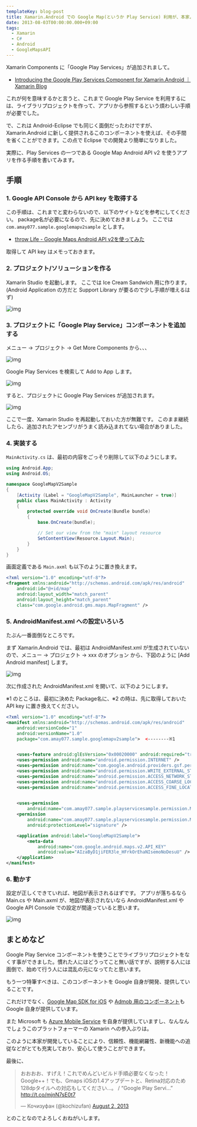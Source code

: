 ```yaml
---
templateKey: blog-post
title: Xamarin.Android での Google Map(というか Play Service) 利用が、本家より簡単になった件
date: 2013-08-03T00:00:00.000+09:00
tags:
  - Xamarin
  - C#
  - Android
  - GoogleMapsAPI
---
```

Xamarin Components に「Google Play Services」が追加されまして。
<!--more-->
* [Introducing the Google Play Services Component for Xamarin.Android ｜ Xamarin Blog](http://blog.xamarin.com/introducing-the-google-play-services-component-for-xamarin-android/)

これが何を意味するかと言うと、これまで Google Play Service を利用するには、ライブラリプロジェクトを作って、アプリから参照するという煩わしい手順が必要でした。

で、これは Android-Eclipse でも同じく面倒だったわけですが、Xamarin.Android  に新しく提供されるこのコンポーネントを使えば、その手間を省くことができます。この点で Eclipse での開発より簡単になりました。

実際に、Play Services の一つである Google Map Android API v2 を使うアプリを作る手順を書いてみます。

## 手順

### 1. Google API Console から API key を取得する

この手順は、これまでと変わらないので、以下のサイトなどを参考にしてください。
package名が必要になるので、先に決めておきましょう。
ここでは ``com.amay077.sample.googlemapv2sample`` とします。

* [throw Life - Google Maps Android API v2を使ってみた](http://www.adamrocker.com/blog/334/google-maps-android-api-v2.html)

取得して API key はメモっておきます。

### 2. プロジェクト/ソリューションを作る

Xamarin Studio を起動します。
ここでは Ice Cream Sandwich 用に作ります。(Android Application の方だと Support Library が要るので少し手順が増えるはず)

![img](/img/posts/gmapv2_from_xamarin_component_01.png)

### 3. プロジェクトに「Google Play Service」コンポーネントを追加する

メニュー → プロジェクト → Get More Components から、、、

![img](/img/posts/gmapv2_from_xamarin_component_03.png)

Google Play Services を検索して Add to App します。

![img](/img/posts/gmapv2_from_xamarin_component_04.png)

すると、プロジェクトに Google Play Services が追加されます。

![img](/img/posts/gmapv2_from_xamarin_component_05.png)

ここで一度、Xamarin Studio を再起動しておいた方が無難です。
このまま継続したら、追加されたアセンブリがうまく読み込まれてない場合がありました。

### 4. 実装する

``MainActivity.cs`` は、最初の内容をごっそり削除して以下のようにします。

```csharp MainActivity.cs
using Android.App;
using Android.OS;

namespace GoogleMapV2Sample
{
    [Activity (Label = "GoogleMapV2Sample", MainLauncher = true)]
    public class MainActivity : Activity
    {
        protected override void OnCreate(Bundle bundle)
        {
            base.OnCreate(bundle);

            // Set our view from the "main" layout resource
            SetContentView(Resource.Layout.Main);
        }
    }
}
```

画面定義である ``Main.axml`` も以下のように置き換えます。

```xml Resources/layout/Main.axml
<?xml version="1.0" encoding="utf-8"?>
<fragment xmlns:android="http://schemas.android.com/apk/res/android"
    android:id="@+id/map"
    android:layout_width="match_parent"
    android:layout_height="match_parent"
    class="com.google.android.gms.maps.MapFragment" />
```

### 5. AndroidManifest.xml への設定いろいろ

たぶん一番面倒なところです。

まず Xamarin.Android では、最初は AndroidManifest.xml が生成されていないので、メニュー → プロジェクト → xxx のオプション から、下図のように [Add Android manifest] します。

![img](/img/posts/gmapv2_from_xamarin_component_06.png)

次に作成された AndroidManifest.xml を開いて、以下のようにします。

※1 のところは、最初に決めた Package名に、※2 の時は、先に取得しておいた API key に置き換えてください。

```xml Properties/AndroidManifest.xml
<?xml version="1.0" encoding="utf-8"?>
<manifest xmlns:android="http://schemas.android.com/apk/res/android" 
	android:versionCode="1" 
	android:versionName="1.0" 
	package="com.amay077.sample.googlemapv2sample">  <--------※1


	<uses-feature android:glEsVersion="0x00020000" android:required="true" />
	<uses-permission android:name="android.permission.INTERNET" />
	<uses-permission android:name="com.google.android.providers.gsf.permission.READ_GSERVICES" />
	<uses-permission android:name="android.permission.WRITE_EXTERNAL_STORAGE" />
	<uses-permission android:name="android.permission.ACCESS_NETWORK_STATE" />
	<uses-permission android:name="android.permission.ACCESS_COARSE_LOCATION" />
	<uses-permission android:name="android.permission.ACCESS_FINE_LOCATION" />

   
	<uses-permission 
		android:name="com.amay077.sample.playservicesample.permission.MAPS_RECEIVE" />   <--------※1
	<permission 
		android:name="com.amay077.sample.playservicesample.permission.MAPS_RECEIVE"   <--------※1
		android:protectionLevel="signature" />

	<application android:label="GoogleMapV2Sample">
		<meta-data 
			android:name="com.google.android.maps.v2.API_KEY" 
			android:value="AIzaByD1jiFER3le_HFrkOrEhaNIsemoNoDesuU" />  <--------※2
	</application>
</manifest>
```

### 6. 動かす

設定が正しくできていれば、地図が表示されるはずです。
アプリが落ちるなら Main.cs や Main.axml が、地図が表示されないなら AndroidManifest.xml や Google API Console での設定が間違っていると思います。

![img](/img/posts/gmapv2_from_xamarin_component_07.png)


## まとめなど

Google Play Service コンポーネントを使うことでライブラリプロジェクトをなくす事ができました。慣れた人にはどうってこと無い話ですが、説明する人には面倒で、始めて行う人には混乱の元になってたと思います。

もう一つ特筆すべきは、このコンポーネントを Google 自身が開発、提供していることです。

これだけでなく、[Google Map SDK for iOS](http://components.xamarin.com/view/googlemapsios/) や [Admob 用のコンポーネント](http://components.xamarin.com/view/googleadmob/)も Google 自身が提供しています。

また Microsoft も [Azure Mobile Service](http://components.xamarin.com/view/azure-mobile-services/) を自身が提供していますし、なんなんでしょうこのプラットフォーマーの Xamarin への参入ぶりは。

このように本家が開発していることにより、信頼性、機能網羅性、新機能への追従などがとても充実しており、安心して使うことができます。

最後に、

<blockquote class="twitter-tweet"><p>おおおお、すげえ！これでめんどいビルド手順必要なくなった！Google++！でも、Gmaps iOSの1.4アップデートと、Retina対応のため128dpタイルへの対応もしてください…。 / “Google Play Servi…” <a href="http://t.co/mjnN7sE0t7">http://t.co/mjnN7sE0t7</a></p>&mdash; Кочизуфан (@kochizufan) <a href="https://twitter.com/kochizufan/statuses/363116371351052290">August 2, 2013</a></blockquote>
<script async src="//platform.twitter.com/widgets.js" charset="utf-8"></script>

とのことなのでよろしくおねがいします。